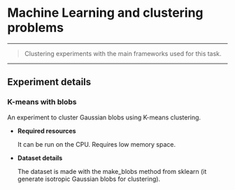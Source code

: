 # **Machine Learning and clustering problems**
---
> Clustering experiments with the main frameworks used for this task.
----------

## Experiment details

### **K-means with blobs** 

An experiment to cluster Gaussian blobs using K-means clustering.

- **Required resources** 

    It can be run on the CPU. Requires low memory space.

- **Dataset details** 

    The dataset is made with the make_blobs method from sklearn (it generate isotropic Gaussian blobs for clustering).